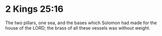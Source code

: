 # 2 Kings 25:16

The two pillars, one sea, and the bases which Solomon had made for the house of the LORD; the brass of all these vessels was without weight.
